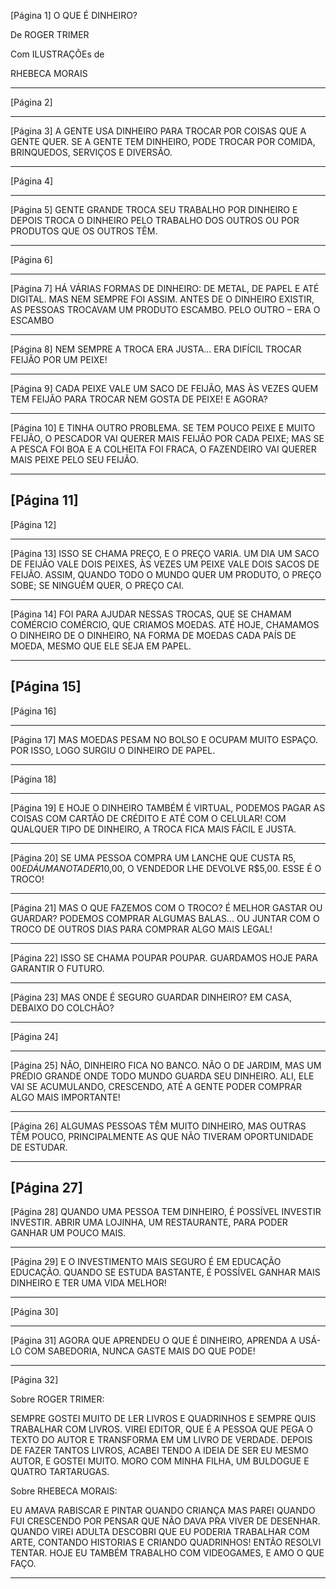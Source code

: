 [Página 1]
O QUE É
DINHEIRO?


De
ROGER TRIMER

Com ILUSTRAÇÕEs de 

RHEBECA MORAIS

---

[Página 2]

---

[Página 3]
A GENTE USA DINHEIRO PARA
TROCAR POR COISAS QUE A
GENTE QUER.
SE A GENTE TEM DINHEIRO,
PODE TROCAR POR COMIDA,
BRINQUEDOS, SERVIÇOS E
DIVERSÃO.

---

[Página 4]



---

[Página 5]
GENTE GRANDE TROCA SEU TRABALHO POR
DINHEIRO E DEPOIS TROCA O DINHEIRO
PELO TRABALHO DOS OUTROS OU POR
PRODUTOS QUE OS OUTROS TÊM.

---

[Página 6]



---

[Página 7]
HÁ VÁRIAS FORMAS DE DINHEIRO: DE METAL, DE PAPEL E
ATÉ DIGITAL. MAS NEM SEMPRE FOI ASSIM. ANTES DE O
DINHEIRO EXISTIR, AS PESSOAS TROCAVAM UM PRODUTO
ESCAMBO.
PELO OUTRO – ERA O ESCAMBO

---

[Página 8]
NEM SEMPRE A TROCA ERA JUSTA...
ERA DIFÍCIL TROCAR FEIJÃO POR UM PEIXE!




---

[Página 9]
CADA PEIXE VALE UM SACO DE FEIJÃO, MAS ÀS
VEZES QUEM TEM FEIJÃO PARA TROCAR NEM GOSTA
DE PEIXE! E AGORA?

---

[Página 10]
E TINHA OUTRO PROBLEMA. SE TEM POUCO PEIXE
E MUITO FEIJÃO, O PESCADOR VAI QUERER MAIS
FEIJÃO POR CADA PEIXE; MAS SE A PESCA FOI BOA E
A COLHEITA FOI FRACA, O FAZENDEIRO VAI QUERER
MAIS PEIXE PELO SEU FEIJÃO.


---

[Página 11]
---

[Página 12]

---

[Página 13]
ISSO SE CHAMA PREÇO, E O PREÇO VARIA. UM DIA UM SACO DE FEIJÃO
VALE DOIS PEIXES, ÀS VEZES UM PEIXE VALE DOIS SACOS DE FEIJÃO.
ASSIM, QUANDO TODO O MUNDO QUER UM PRODUTO, O PREÇO SOBE;
SE NINGUÉM QUER, O PREÇO CAI.

---

[Página 14]
FOI PARA AJUDAR NESSAS TROCAS, QUE SE CHAMAM COMÉRCIO
COMÉRCIO, QUE CRIAMOS
MOEDAS. ATÉ HOJE, CHAMAMOS O DINHEIRO DE
O DINHEIRO, NA FORMA DE MOEDAS
CADA PAÍS DE MOEDA, MESMO QUE ELE SEJA EM PAPEL.


---

[Página 15]
---

[Página 16]

---

[Página 17]
MAS MOEDAS PESAM NO BOLSO E
OCUPAM MUITO ESPAÇO. POR ISSO,
LOGO SURGIU O DINHEIRO DE PAPEL.

---

[Página 18]

---

[Página 19]
E HOJE O DINHEIRO TAMBÉM É VIRTUAL,
PODEMOS PAGAR AS COISAS COM CARTÃO DE
CRÉDITO E ATÉ COM O CELULAR!
COM QUALQUER TIPO DE DINHEIRO, A TROCA
FICA MAIS FÁCIL E JUSTA.

---

[Página 20]
SE UMA PESSOA COMPRA UM
LANCHE QUE CUSTA R$5,00 E
DÁ UMA NOTA DE R$10,00, O
VENDEDOR LHE DEVOLVE R$5,00.
ESSE É O TROCO!


---

[Página 21]
MAS O QUE FAZEMOS COM O
TROCO? É MELHOR GASTAR OU
GUARDAR?
PODEMOS COMPRAR ALGUMAS
BALAS... OU JUNTAR COM O TROCO
DE OUTROS DIAS PARA COMPRAR
ALGO MAIS LEGAL!

---

[Página 22]
ISSO SE CHAMA POUPAR
POUPAR.
GUARDAMOS HOJE PARA
GARANTIR O FUTURO.


---

[Página 23]
MAS ONDE É SEGURO
GUARDAR DINHEIRO? EM CASA,
DEBAIXO DO COLCHÃO?

---

[Página 24]

---

[Página 25]
NÃO, DINHEIRO FICA NO BANCO. NÃO O DE JARDIM, MAS UM
PRÉDIO GRANDE ONDE TODO MUNDO GUARDA SEU DINHEIRO.
ALI, ELE VAI SE ACUMULANDO, CRESCENDO, ATÉ A GENTE PODER
COMPRAR ALGO MAIS IMPORTANTE!

---

[Página 26]
ALGUMAS PESSOAS TÊM MUITO
DINHEIRO, MAS OUTRAS TÊM
POUCO, PRINCIPALMENTE AS QUE
NÃO TIVERAM OPORTUNIDADE
DE ESTUDAR.


---

[Página 27]
---

[Página 28]
QUANDO UMA PESSOA TEM DINHEIRO,
É POSSÍVEL INVESTIR
INVESTIR. ABRIR UMA
LOJINHA, UM RESTAURANTE, PARA
PODER GANHAR UM POUCO MAIS.


---

[Página 29]
E O INVESTIMENTO MAIS SEGURO
É EM EDUCAÇÃO
EDUCAÇÃO. QUANDO SE
ESTUDA BASTANTE, É POSSÍVEL
GANHAR MAIS DINHEIRO E TER
UMA VIDA MELHOR!

---

[Página 30]

---

[Página 31]
AGORA QUE APRENDEU O QUE É DINHEIRO,
APRENDA A USÁ-LO COM SABEDORIA, NUNCA
GASTE MAIS DO QUE PODE!

---

[Página 32]

Sobre ROGER TRIMER:

SEMPRE GOSTEI MUITO DE LER
LIVROS E QUADRINHOS E SEMPRE
QUIS TRABALHAR COM LIVROS.
VIREI EDITOR, QUE É A PESSOA
QUE PEGA O TEXTO DO AUTOR
E TRANSFORMA EM UM LIVRO
DE VERDADE. DEPOIS DE FAZER
TANTOS LIVROS, ACABEI TENDO A
IDEIA DE SER EU MESMO AUTOR,
E GOSTEI MUITO. MORO COM
MINHA FILHA, UM BULDOGUE E
QUATRO TARTARUGAS.

Sobre RHEBECA MORAIS:

EU AMAVA RABISCAR E PINTAR
QUANDO CRIANÇA MAS PAREI
QUANDO FUI CRESCENDO POR
PENSAR QUE NÃO DAVA PRA
VIVER DE DESENHAR. QUANDO
VIREI ADULTA DESCOBRI QUE EU
PODERIA TRABALHAR COM ARTE,
CONTANDO HISTORIAS E CRIANDO
QUADRINHOS! ENTÃO RESOLVI
TENTAR. HOJE EU TAMBÉM
TRABALHO COM VIDEOGAMES, E
AMO O QUE FAÇO.

---

